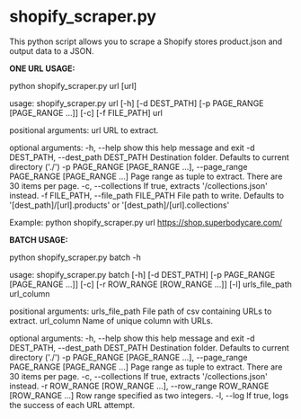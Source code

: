 # shopify_scraper.py
This python script allows you to scrape a Shopify stores product.json and output data to a JSON.

<b>ONE URL USAGE:</B>

python shopify_scraper.py url [url]

usage: shopify_scraper.py url [-h] [-d DEST_PATH]
                      [-p PAGE_RANGE [PAGE_RANGE ...]] [-c] [-f FILE_PATH]
                      url

positional arguments:
  url                   URL to extract.

optional arguments:
  -h, --help            show this help message and exit
  -d DEST_PATH, --dest_path DEST_PATH
                        Destination folder. Defaults to current directory
                        ('./')
  -p PAGE_RANGE [PAGE_RANGE ...], --page_range PAGE_RANGE [PAGE_RANGE ...]
                        Page range as tuple to extract. There are 30 items per
                        page.
  -c, --collections     If true, extracts '/collections.json' instead.
  -f FILE_PATH, --file_path FILE_PATH
                        File path to write. Defaults to
                        '[dest_path]/[url].products' or
                        '[dest_path]/[url].collections'

Example: python shopify_scraper.py url https://shop.superbodycare.com/

<b>BATCH USAGE:</b>

python shopify_scraper.py batch -h

usage: shopify_scraper.py batch [-h] [-d DEST_PATH]
                        [-p PAGE_RANGE [PAGE_RANGE ...]] [-c]
                        [-r ROW_RANGE [ROW_RANGE ...]] [-l]
                        urls_file_path url_column

positional arguments:
  urls_file_path        File path of csv containing URLs to extract.
  url_column            Name of unique column with URLs.

optional arguments:
  -h, --help            show this help message and exit
  -d DEST_PATH, --dest_path DEST_PATH
                        Destination folder. Defaults to current directory
                        ('./')
  -p PAGE_RANGE [PAGE_RANGE ...], --page_range PAGE_RANGE [PAGE_RANGE ...]
                        Page range as tuple to extract. There are 30 items per
                        page.
  -c, --collections     If true, extracts '/collections.json' instead.
  -r ROW_RANGE [ROW_RANGE ...], --row_range ROW_RANGE [ROW_RANGE ...]
                        Row range specified as two integers.
  -l, --log             If true, logs the success of each URL attempt.